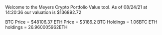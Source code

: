Welcome to the Meyers Crypto Portfolio Value tool. 
As of 08/24/21 at 14:20:36 our valuation is $136892.72 

BTC Price = $48106.37
 ETH Price = $3186.2
BTC Holdings = 1.06BTC
 ETH holdings = 26.960005962ETH 
